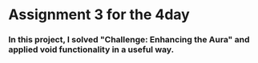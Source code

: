 # Assignment 3 for the 4day
### In this project, I solved "Challenge: Enhancing the Aura" and applied void functionality in a useful way.
